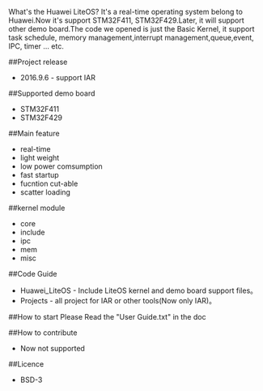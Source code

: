 What's the Huawei LiteOS? It's a real-time operating system belong to Huawei.Now it's support STM32F411, STM32F429.Later, it will support other demo board.The code we opened is just the Basic Kernel, it support task schedule, memory management,interrupt management,queue,event, IPC, timer ... etc.

##Project release 
* 2016.9.6 - support IAR 

##Supported demo board
* STM32F411
* STM32F429

##Main feature
* real-time
* light weight
* low power comsumption
* fast startup
* fucntion cut-able
* scatter loading

##kernel module
* core
* include
* ipc
* mem
* misc

##Code Guide
* Huawei_LiteOS - Include LiteOS kernel and demo board support files。
* Projects - all project for IAR or other tools(Now only IAR)。

##How to start
Please Read the "User Guide.txt" in the doc


##How to contribute
* Now not supported 

##Licence
* BSD-3
